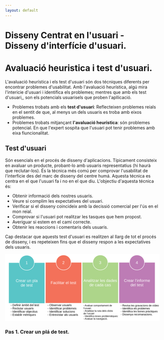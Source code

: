 ```yaml
---
layout: default
---
```


# Disseny Centrat en l'usuari - Disseny d'interfície d'usuari.

# Avaluació heuristica i test d'usuari.

L'avaluació heurística i els test d'usuari són dos técniques diferents per encontrar problemes d'usabilitat. Amb l'avaluació heurística, algú mira l'intericie d'usuari i identifica els problemes; mentres que amb els test d'usuari,, son els potencials usuarisels que proben l'apllicació. 
- Problemes trobats amb els **test d'usuari**: Reflecteixen problemes reials en el sentit de que, al menys un dels usuaris es troba amb eixos problemes. 
- Problemes trobats mitjançant **l'avaluació heuristica**: són problemes potencial. En que l'expert sospita que l'usuari pot tenir problemes amb eixa fiuncionalitat.  

## Test d'usuari

Són esencials en el procés de disseny d'aplicacions. Típicament consisteix en avaluar un producte, probant-lo amb usuaris representatius (hi haurà que reclutar-los). És la técnica més comú per comprovar l'usabilitat de l'interficie des del marc de disseny del centre humá. Aquesta técnica es centra en el que l'usuari fa i no en el que diu. L'objectiu d'aquesta técnica és:
- Obtenir informació dels nostres usuaris.
- Veure si complim les expectatives del usuari.
- Verificar si el disseny coincideix amb la decissió comercial per l'ús en el mon reial.
- Comprovar si l'usuari pot realitzar les tasques que hem propost.
- Averiguar si estem en el camí correcte.
- Obtenir les reaccions i comentaris dels usuaris.

Cap destacar que aquests test d'usuari es realitzen al llarg de tot el procés de disseny, i es repeteixen fins que el disseny respon a les expectatives dels usuaris.

![fases avaluació](./images/avaluacio1.png)

### Pas 1. Crear un plá de test.